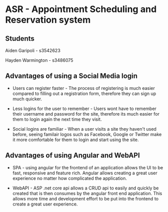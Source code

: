 # ASR - Appointment Scheduling and Reservation system

## Students

Aiden Garipoli - s3542623

Hayden Warmington - s3486075

## Advantages of using a Social Media login

- Users can register faster - The process of registering is much easier compared to filling out a registration form, therefore they can sign up much quicker.

- Less logins for the user to remember - Users wont have to remember their username and password for the site, therefore its much easier for them to login again the next time they visit.

- Social logins are familiar - When a user visits a site they haven't used before, seeing familair logos such as Facebook, Google or Twitter make it more comfortable for them to login and start using the site.

## Advantages of using Angular and WebAPI

- SPA - using angular for the frontend of an application allows the UI to be fast, responsive and feature rich. Angular allows creating a great user experience no matter how complicated the application.

- WebAPI - ASP .net core api allows a CRUD api to easily and quickly be created that is then consumes by the angular front end application. This allows more time and development effort to be put into the frontend to create a great user experience.
